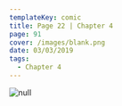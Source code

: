 ```yaml
---
templateKey: comic
title: Page 22 | Chapter 4
page: 91
cover: /images/blank.png
date: 03/03/2019
tags:
  - Chapter 4
---
```

![null](/images/0091-4-22.png)
